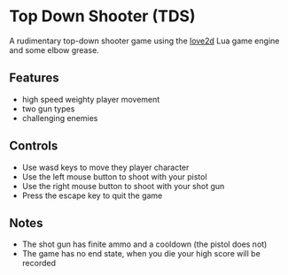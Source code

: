 # Top Down Shooter (TDS)
A rudimentary top-down shooter game using the [love2d](https://love2d.org) Lua game engine and some elbow grease.

## Features
- high speed weighty player movement
- two gun types
- challenging enemies

## Controls
* Use wasd keys to move they player character
* Use the left mouse button to shoot with your pistol
* Use the right mouse button to shoot with your shot gun
* Press the escape key to quit the game

## Notes
* The shot gun has finite ammo and a cooldown (the pistol does not)
* The game has no end state, when you die your high score will be recorded
